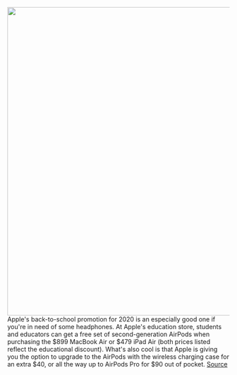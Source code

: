<img src='https://cdn.vox-cdn.com/thumbor/TM89pRd4I5mphsJEkvcbY6KV8MY=/0x0:2040x1360/1200x800/filters:focal(857x517:1183x843)/cdn.vox-cdn.com/uploads/chorus_image/image/66936273/vpavic_190322_3297_0034.0.jpg' width='700px' /><br/>
Apple's back-to-school promotion for 2020 is an especially good one if you're in need of some headphones. At Apple's education store, students and educators can get a free set of second-generation AirPods when purchasing the $899 MacBook Air or $479 iPad Air (both prices listed reflect the educational discount). What's also cool is that Apple is giving you the option to upgrade to the AirPods with the wireless charging case for an extra $40, or all the way up to AirPods Pro for $90 out of pocket.
<a href='https://www.theverge.com/good-deals/2020/6/15/21291611/apple-back-to-school-2020-airpods-pro-ipad-air-macbook-air-student-discount'> Source <a/>